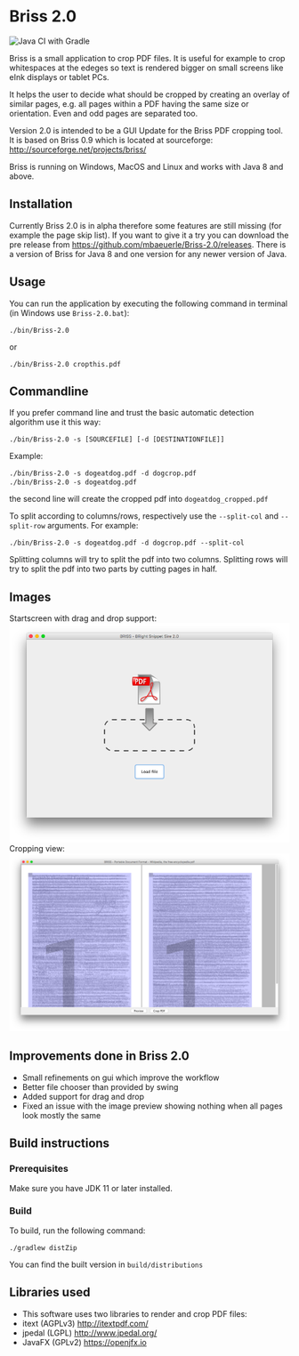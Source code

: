 # Briss 2.0 
![Java CI with Gradle](https://github.com/mbaeuerle/Briss-2.0/workflows/Java%20CI%20with%20Gradle/badge.svg?branch=master)

Briss is a small application to crop PDF files. It is useful for example to crop whitespaces at the edeges so text is rendered bigger on small screens like eInk displays or tablet PCs.

It helps the user to decide what should be cropped by creating an overlay of similar pages, e.g. all pages within a PDF
 having the same size or orientation. Even and odd pages are separated too.

Version 2.0 is intended to be a GUI Update for the Briss PDF cropping tool.
It is based on Briss 0.9 which is located at sourceforge: http://sourceforge.net/projects/briss/

Briss is running on Windows, MacOS and Linux and works with Java 8 and above.

## Installation

Currently Briss 2.0 is in alpha therefore some features are still missing (for example the page skip list).
If you want to give it a try you can download the pre release from https://github.com/mbaeuerle/Briss-2.0/releases.
There is a version of Briss for Java 8 and one version for any newer version of Java.

## Usage
You can run the application by executing the following command in terminal (in Windows use `Briss-2.0.bat`):

```
./bin/Briss-2.0
```
or
```
./bin/Briss-2.0 cropthis.pdf
```

## Commandline

If you prefer command line and trust the basic automatic detection algorithm
use it this way:

```
./bin/Briss-2.0 -s [SOURCEFILE] [-d [DESTINATIONFILE]]
```
Example:
```
./bin/Briss-2.0 -s dogeatdog.pdf -d dogcrop.pdf
./bin/Briss-2.0 -s dogeatdog.pdf
```
the second line will create the cropped pdf into `dogeatdog_cropped.pdf`

To split according to columns/rows, respectively use the `--split-col` and `--split-row` arguments. For example:
```
./bin/Briss-2.0 -s dogeatdog.pdf -d dogcrop.pdf --split-col
```

Splitting columns will try to split the pdf into two columns. Splitting rows will try to split the pdf into two parts
by cutting pages in half.

## Images

Startscreen with drag and drop support:
![Image of BRISS 2.0 Startscreen](img/startScreen.png)
Cropping view:
![Image of BRISS 2.0 Cropping View](img/croppingView.png)

## Improvements done in Briss 2.0
- Small refinements on gui which improve the workflow
- Better file chooser than provided by swing
- Added support for drag and drop
- Fixed an issue with the image preview showing nothing when all pages look mostly the same

## Build instructions

### Prerequisites
Make sure you have JDK 11 or later installed.

### Build
To build, run the following command:

```
./gradlew distZip
```

You can find the built version in `build/distributions`

## Libraries used
 * This software uses two libraries to render and crop PDF files: 
  * itext (AGPLv3) http://itextpdf.com/ 
  * jpedal (LGPL) http://www.jpedal.org/
  * JavaFX (GPLv2) https://openjfx.io
  
